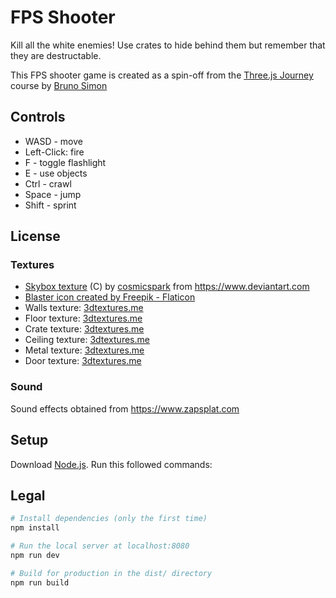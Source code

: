 # FPS Shooter
Kill all the white enemies! Use crates to hide behind them but remember that they are destructable.

This FPS shooter game is created as a spin-off from the [Three.js Journey](https://threejs-journey.com) course by [Bruno Simon](https://bruno-simon.com)

## Controls
- WASD - move
- Left-Click: fire
- F - toggle flashlight
- E - use objects
- Ctrl - crawl
- Space - jump
- Shift - sprint

## License

### Textures
- [Skybox texture](https://www.deviantart.com/cosmicspark/art/Blender-Space-Skybox-15-865292177) (C) by [cosmicspark](https://www.deviantart.com/cosmicspark) from <https://www.deviantart.com>
- [Blaster icon created by Freepik - Flaticon](https://www.flaticon.com/free-icons/blaster)
- Walls texture: [3dtextures.me](https://3dtextures.me/2022/03/04/sci-fi-metal-panel-004/)
- Floor texture: [3dtextures.me](https://3dtextures.me/2020/09/30/sci-fi-floor-001/)
- Crate texture: [3dtextures.me](https://3dtextures.me/2021/09/23/sci-fi-metal-plate-003/)
- Ceiling texture: [3dtextures.me](https://3dtextures.me/2022/03/11/sci-fi-metal-panel-005/)
- Metal texture: [3dtextures.me](https://3dtextures.me/2021/03/18/metal-scratched-008/)
- Door texture: [3dtextures.me](https://3dtextures.me/2019/07/23/metal-plate-026/)

### Sound
Sound effects obtained from <https://www.zapsplat.com>

## Setup
Download [Node.js](https://nodejs.org/en/download/).
Run this followed commands:

## Legal

``` bash
# Install dependencies (only the first time)
npm install

# Run the local server at localhost:8080
npm run dev

# Build for production in the dist/ directory
npm run build
```
